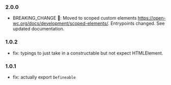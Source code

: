 ### 2.0.0

- BREAKING_CHANGE 🚨: Moved to scoped custom elements <https://open-wc.org/docs/development/scoped-elements/>. Entrypoints changed. See updated documentation.

### 1.0.2

- fix: typings to just take in a constructable but not expect HTMLElement.

### 1.0.1

- fix: actually export `Defineable`

